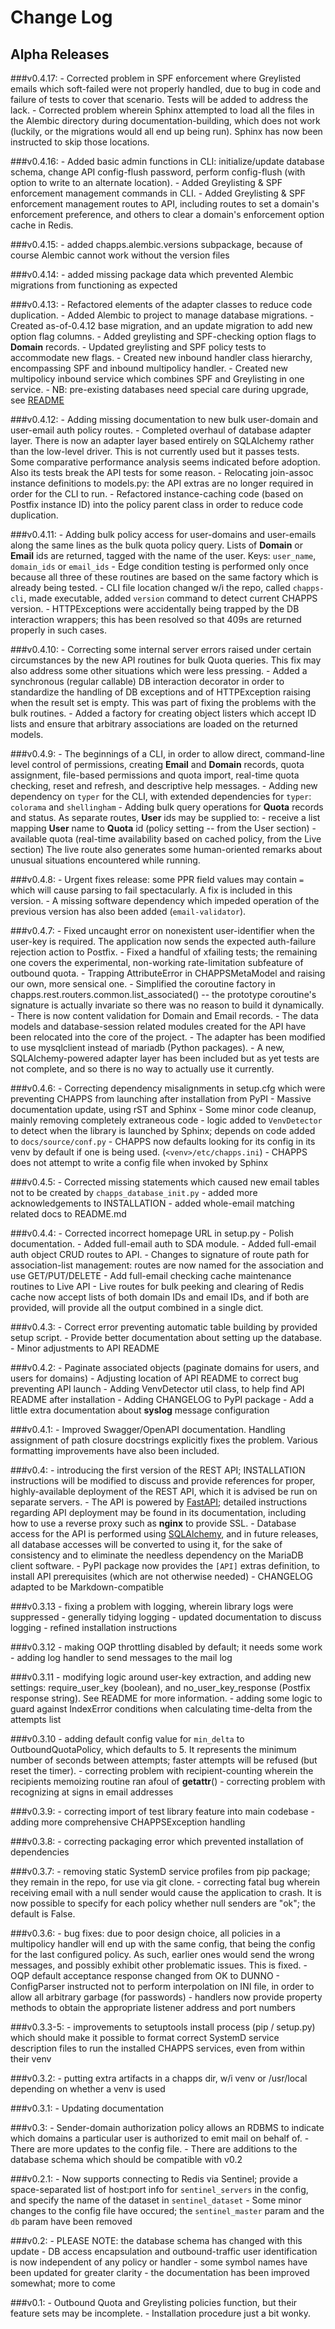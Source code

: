 # Change Log

## Alpha Releases

###v0.4.17:
	- Corrected problem in SPF enforcement where Greylisted emails
	  which soft-failed were not properly handled, due to bug in code
	  and failure of tests to cover that scenario.  Tests will be
	  added to address the lack.
	- Corrected problem wherein Sphinx attempted to load all the files
      in the Alembic directory during documentation-building, which
      does not work (luckily, or the migrations would all end up being
      run).  Sphinx has now been instructed to skip those locations.

###v0.4.16:
	- Added basic admin functions in CLI: initialize/update database schema,
	  change API config-flush password, perform config-flush (with option to
	  write to an alternate location).
	- Added Greylisting & SPF enforcement management commands in CLI.
	- Added Greylisting & SPF enforcement management routes to API,
      including routes to set a domain's enforcement preference, and
      others to clear a domain's enforcement option cache in Redis.

###v0.4.15:
	- added chapps.alembic.versions subpackage, because of course Alembic
	  cannot work without the version files

###v0.4.14:
	- added missing package data which prevented Alembic migrations
      from functioning as expected

###v0.4.13:
    - Refactored elements of the adapter classes to reduce code duplication.
	- Added Alembic to project to manage database migrations.
	- Created as-of-0.4.12 base migration, and an update migration to
      add new option flag columns.
	- Added greylisting and SPF-checking option flags to **Domain** records.
	- Updated greylisting and SPF policy tests to accommodate new flags.
	- Created new inbound handler class hierarchy, encompassing SPF
      and inbound multipolicy handler.
	- Created new multipolicy inbound service which combines SPF and
      Greylisting in one service.
	- NB: pre-existing databases need special care during upgrade, see
      [README](README.md#db-initialization)

###v0.4.12:
    - Adding missing documentation to new bulk user-domain and
      user-email auth policy routes.
	- Completed overhaul of database adapter layer.  There is now an
	  adapter layer based entirely on SQLAlchemy rather than the
	  low-level driver.  This is not currently used but it passes
	  tests.  Some comparative performance analysis seems indicated
	  before adoption.  Also its tests break the API tests for some reason.
	- Relocating join-assoc instance definitions to models.py: the API
      extras are no longer required in order for the CLI to run.
	- Refactored instance-caching code (based on Postfix instance ID)
	  into the policy parent class in order to reduce code duplication.

###v0.4.11:
	- Adding bulk policy access for user-domains and user-emails along
      the same lines as the bulk quota policy query.  Lists of
      **Domain** or **Email** ids are returned, tagged with the name
      of the user.  Keys: `user_name`, `domain_ids` or `email_ids`
	- Edge condition testing is performed only once because all three
      of these routines are based on the same factory which is already
      being tested.
	- CLI file location changed w/i the repo, called `chapps-cli`,
      made executable, added `version` command to detect current
      CHAPPS version.
	- HTTPExceptions were accidentally being trapped by the DB
      interaction wrappers; this has been resolved so that 409s are
      returned properly in such cases.

###v0.4.10:
	- Correcting some internal server errors raised under certain
      circumstances by the new API routines for bulk Quota queries.
      This fix may also address some other situations which were less
      pressing.
	- Added a synchronous (regular callable) DB interaction decorator
	  in order to standardize the handling of DB exceptions and of
	  HTTPException raising when the result set is empty.  This was part
	  of fixing the problems with the bulk routines.
	- Added a factory for creating object listers which accept ID
      lists and ensure that arbitrary associations are loaded on the
      returned models.

###v0.4.9:
	- The beginnings of a CLI, in order to allow direct, command-line
	  level control of permissions, creating **Email** and **Domain**
	  records, quota assignment, file-based permissions and quota
	  import, real-time quota checking, reset and refresh, and
	  descriptive help messages.
	- Adding new dependency on `typer` for the CLI, with extended
      dependencies for `typer`: `colorama` and `shellingham`
	- Adding bulk query operations for **Quota** records and status.
	  As separate routes, **User** ids may be supplied to:
		  - receive a list mapping **User** name to **Quota** id
		    (policy setting -- from the User section)
	      - available quota (real-time availability based
		    on cached policy, from the Live section)
	  The live route also generates some human-oriented remarks about unusual
	  situations encountered while running.

###v0.4.8:
    - Urgent fixes release: some PPR field values may contain `=`
	  which will cause parsing to fail spectacularly.  A fix is
	  included in this version.
	- A missing software dependency which impeded operation of the
      previous version has also been added (`email-validator`).

###v0.4.7:
	- Fixed uncaught error on nonexistent user-identifier when the
      user-key is required.  The application now sends the expected
      auth-failure rejection action to Postfix.
	- Fixed a handful of xfailing tests; the remaining one covers the
      experimental, non-working rate-limitation subfeature of outbound
      quota.
	- Trapping AttributeError in CHAPPSMetaModel and raising our own,
      more sensical one.
	- Simplified the coroutine factory in
      chapps.rest.routers.common.list_associated() -- the prototype
      coroutine's signature is actually invariate so there was no
      reason to build it dynamically.
	- There is now content validation for Domain and Email records.
	- The data models and database-session related modules created for
      the API have been relocated into the core of the project.
	- The adapter has been modified to use mysqlclient instead of
      mariadb (Python packages).
    - A new, SQLAlchemy-powered adapter layer has been included but as
	  yet tests are not complete, and so there is no way to actually
	  use it currently.

###v0.4.6:
	- Correcting dependency misalignments in setup.cfg which were preventing
      CHAPPS from launching after installation from PyPI
    - Massive documentation update, using rST and Sphinx
	- Some minor code cleanup, mainly removing completely extraneous code
	- logic added to `VenvDetector` to detect when the library is launched
	  by Sphinx; depends on code added to `docs/source/conf.py`
	- CHAPPS now defaults looking for its config in its venv by default if
	  one is being used. (`<venv>/etc/chapps.ini`)
	- CHAPPS does not attempt to write a config file when invoked by Sphinx

###v0.4.5:
    - Corrected missing statements which caused new email tables not to be
	  created by `chapps_database_init.py`
	- added more acknowledgements to INSTALLATION
	- added whole-email matching related docs to README.md

###v0.4.4:
    - Corrected incorrect homepage URL in setup.py
    - Polish documentation.
    - Added full-email auth to SDA module.
    - Added full-email auth object CRUD routes to API.
    - Changes to signature of route path for association-list management:
	  routes are now named for the association and use GET/PUT/DELETE
    - Add full-email checking cache maintenance routines to Live API
    - Live routes for bulk peeking and clearing of Redis cache now
      accept lists of both domain IDs and email IDs, and if both are
      provided, will provide all the output combined in a single dict.

###v0.4.3:
    - Correct error preventing automatic table building by provided
      setup script.
    - Provide better documentation about setting up the database.
    - Minor adjustments to API README

###v0.4.2:
	- Paginate associated objects
	  (paginate domains for users, and users for domains)
	- Adjusting location of API README to correct bug preventing API launch
	- Adding VenvDetector util class, to help find API README after installation
	- Adding CHANGELOG to PyPI package
	- Add a little extra documentation about **syslog** message configuration

###v0.4.1:
	- Improved Swagger/OpenAPI documentation.  Handling assignment of
	  path closure docstrings explicitly fixes the problem.  Various
	  formatting improvements have also been included.

###v0.4:
	- introducing the first version of the REST API; INSTALLATION
	  instructions will be modified to discuss and provide references
	  for proper, highly-available deployment of the REST API, which
	  it is advised be run on separate servers.
	- The API is powered by [FastAPI](https://fastapi.tiangolo.com/);
	  detailed instructions regarding API deployment may be found in
	  its documentation, including how to use a reverse proxy such as
	  **nginx** to provide SSL.
	- Database access for the API is performed using
	  [SQLAlchemy](https://www.sqlalchemy.org/), and in future
	  releases, all database accesses will be converted to using it,
	  for the sake of consistency and to eliminate the needless
	  dependency on the MariaDB client software.
	- PyPI package now provides the `[API]` extras definition, to
      install API prerequisites (which are not otherwise needed)
	- CHANGELOG adapted to be Markdown-compatible

###v0.3.13
	- fixing a problem with logging, wherein library logs were suppressed
	- generally tidying logging
	- updated documentation to discuss logging
	- refined installation instructions

###v0.3.12
	- making OQP throttling disabled by default; it needs some work
	- adding log handler to send messages to the mail log

###v0.3.11
	- modifying logic around user-key extraction, and adding new
	  settings: require_user_key (boolean), and no_user_key_response
	  (Postfix response string).  See README for more information.
	- adding some logic to guard against IndexError conditions when
	  calculating time-delta from the attempts list

###v0.3.10
	- adding default config value for `min_delta` to
	  OutboundQuotaPolicy, which defaults to 5.  It represents the
	  minimum number of seconds between attempts; faster attempts will
	  be refused (but reset the timer).
	- correcting problem with recipient-counting wherein the
      recipients memoizing routine ran afoul of __getattr__()
	- correcting problem with recognizing at signs in email addresses

###v0.3.9:
	- correcting import of test library feature into main codebase
	- adding more comprehensive CHAPPSException handling

###v0.3.8:
	- correcting packaging error which prevented installation of
      dependencies

###v0.3.7:
	- removing static SystemD service profiles from pip package; they
      remain in the repo, for use via git clone.
	- correcting fatal bug wherein receiving email with a null sender
	  would cause the application to crash.  It is now possible to
	  specify for each policy whether null senders are "ok"; the
	  default is False.

###v0.3.6:
	- bug fixes: due to poor design choice, all policies in a
	  multipolicy handler will end up with the same config, that being
	  the config for the last configured policy.  As such, earlier
	  ones would send the wrong messages, and possibly exhibit other
	  problematic issues.  This is fixed.
	- OQP default acceptance response changed from OK to DUNNO
	- ConfigParser instructed not to perform interpolation on INI
	  file, in order to allow all arbitrary garbage (for passwords)
	- handlers now provide property methods to obtain the appropriate
      listener address and port numbers

###v0.3.3-5:
	- improvements to setuptools install process (pip / setup.py)
	  which should make it possible to format correct SystemD service
	  description files to run the installed CHAPPS services, even
	  from within their venv

###v0.3.2:
	- putting extra artifacts in a chapps dir, w/i venv or /usr/local
      depending on whether a venv is used

###v0.3.1:
	- Updating documentation

###v0.3:
	- Sender-domain authorization policy allows an RDBMS to indicate
	  which domains a particular user is authorized to emit mail on
	  behalf of.
	- There are more updates to the config file.
	- There are additions to the database schema which should be
      compatible with v0.2

###v0.2.1:
	- Now supports connecting to Redis via Sentinel; provide a
	  space-separated list of host:port info for `sentinel_servers` in
	  the config, and specify the name of the dataset in
	  `sentinel_dataset`
	- Some minor changes to the config file have occured; the
	  `sentinel_master` param and the `db` param have been removed

###v0.2:
	- PLEASE NOTE: the database schema has changed with this update
	- DB access encapsulation and outbound-traffic user identification
      is now independent of any policy or handler
	- some symbol names have been updated for greater clarity
	- the documentation has been improved somewhat; more to come

###v0.1:
	- Outbound Quota and Greylisting policies function, but their
      feature sets may be incomplete.
	- Installation procedure just a bit wonky.
